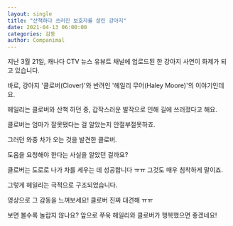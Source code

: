 ```yaml
---
layout: single
title: "산책하다 쓰러진 보호자를 살린 강아지"
date: 2021-04-13 06:00:00
categories: 감동
author: Companimal
---
```


지난 3월 21일, 캐나다 CTV 뉴스 유뷰트 채널에 업로드된 한 강아지 사연이 화제가 되고 있습니다.

바로, 강아지 '클로버(Clover)'와 반려인 '헤일리 무어(Haley Moore)'의 이야기인데요.

헤일리는 클로버와 산책 하던 중, 갑작스러운 발작으로 인해 길에 쓰러졌다고 해요.

클로버는 엄마가 잘못됐다는 걸 알았는지 안절부절못하죠.

그러던 와중 차가 오는 것을 발견한 클로버.

도움을 요청해야 한다는 사실을 알았던 걸까요?

클로버는 도로로 나가 차를 세우는 데 성공합니다 ㅠㅠ 그것도 매우 침착하게 말이죠.

그렇게 헤일리는 극적으로 구조되었습니다.

영상으로 그 감동을 느껴보세요! 클로버 진짜 대견해 ㅠㅠ

보면 볼수록 놀랍지 않나요? 앞으로 쭈욱 헤일리와 클로버가 행복했으면 좋겠네요!

